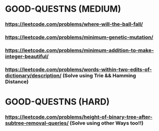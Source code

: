 # GOOD-QUESTNS (MEDIUM)
### https://leetcode.com/problems/where-will-the-ball-fall/
### https://leetcode.com/problems/minimum-genetic-mutation/
### https://leetcode.com/problems/minimum-addition-to-make-integer-beautiful/
### https://leetcode.com/problems/words-within-two-edits-of-dictionary/description/ (Solve using Trie && Hamming Distance)
# GOOD-QUESTNS (HARD)
### https://leetcode.com/problems/height-of-binary-tree-after-subtree-removal-queries/ (Solve using other Ways too!!)
